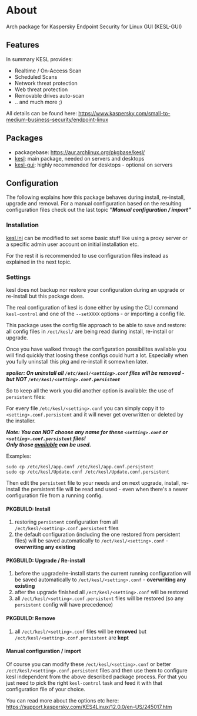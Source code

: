 # About

Arch package for Kaspersky Endpoint Security for Linux GUI (KESL-GUI)

## Features

In summary KESL provides:

- Realtime / On-Access Scan
- Scheduled Scans
- Network threat protection
- Web threat protection
- Removable drives auto-scan
- .. and much more ;)

All details can be found here: https://www.kaspersky.com/small-to-medium-business-security/endpoint-linux


## Packages

* packagebase: https://aur.archlinux.org/pkgbase/kesl/
* [kesl](https://aur.archlinux.org/packages/kesl/): main package, needed on servers and desktops
* [kesl-gui](https://aur.archlinux.org/packages/kesl-gui/): highly recommended for desktops - optional on servers

## Configuration

The following explains how this package behaves during install, re-install, upgrade and removal. For a manual configuration based on the resulting configuration files check out the last topic ***"Manual configuration / import"***

### Installation

[kesl.ini](kesl.ini) can be modified to set some basic stuff like using a proxy server or a specific admin user account on initial installation etc.

For the rest it is recommended to use configuration files instead as explained in the next topic.

### Settings

kesl does not backup nor restore your configuration during an upgrade or re-install but this package does.

The real configuration of kesl is done either by using the CLI command `kesl-control` and one of the `--setXXXX` options - or importing a config file.

This package uses the config file approach to be able to save and restore: all config files in `/ect/kesl/` are being read during install, re-install or upgrade.

Once you have walked through the configuration possibilites available you will find quickly that loosing these configs could hurt a lot. Especially when you fully uninstall this pkg and re-install it somewhen later.

***spoiler: On uninstall all `/etc/kesl/<setting>.conf` files will be removed - but NOT `/etc/kesl/<setting>.conf.persistent`***

So to keep all the work you did another option is available: the use of `persistent` files:

For every file `/etc/kesl/<setting>.conf` you can simply copy it to `<setting>.conf.persistent` and it will never get overwritten or deleted by the installer. 

***Note: You can NOT choose any name for these `<setting>.conf` or `<setting>.conf.persistent` files!<br/>Only those [available](kesl.install#L8-L22) can be used.***

Examples:

~~~
sudo cp /etc/kesl/app.conf /etc/kesl/app.conf.persistent
sudo cp /etc/kesl/Update.conf /etc/kesl/Update.conf.persistent
~~~

Then edit the `persistent` file to your needs and on next upgrade, install, re-install the persistent file will be read and used - even when there's a newer configuration file from a running config.

#### PKGBUILD: Install

1. restoring `persistent` configuration from all `/ect/kesl/<setting>.conf.persistent` files
1. the default configuration (including the one restored from persistent files) will be saved automatically to `/ect/kesl/<setting>.conf` - **overwriting any existing**

#### PKGBUILD: Upgrade / Re-install

1. before the upgrade/re-install starts the current running configuration will be saved automatically to `/ect/kesl/<setting>.conf` - **overwriting any existing**
1. after the upgrade finished all `/ect/kesl/<setting>.conf` will be restored
1. all `/ect/kesl/<setting>.conf.persistent` files will be restored (so any `persistent` config will have precedence)

#### PKGBUILD: Remove

1. all `/ect/kesl/<setting>.conf` files will be **removed** but `/ect/kesl/<setting>.conf.persistent` are **kept**

#### Manual configuration / import

Of course you can modify these `/ect/kesl/<setting>.conf` or better `/ect/kesl/<setting>.conf.persistent` files and then use them to configure kesl independent from the above described package process. For that you just need to pick the right `kesl-control` task and feed it with that configuration file of your choice.

You can read more about the options etc here: https://support.kaspersky.com/KES4Linux/12.0.0/en-US/245017.htm

